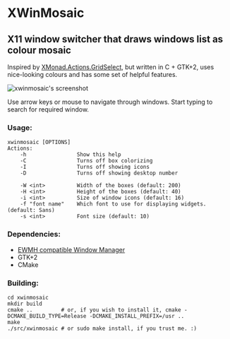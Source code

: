 XWinMosaic
==========

X11 window switcher that draws windows list as colour mosaic
------------------------------------------------------------

Inspired by [XMonad.Actions.GridSelect](http://xmonad.org/xmonad-docs/xmonad-contrib/XMonad-Actions-GridSelect.html), but written in C + GTK+2, uses nice-looking colours and has some set of helpful features.

![xwinmosaic's screenshot](http://i.imgur.com/UoMDO.png "Screenshot")

Use arrow keys or mouse to navigate through windows.
Start typing to search for required window.

### Usage:

	xwinmosaic [OPTIONS]
	Actions:
		-h                Show this help
		-C                Turns off box colorizing
		-I                Turns off showing icons
		-D                Turns off showing desktop number

		-W <int>          Width of the boxes (default: 200)
		-H <int>          Height of the boxes (default: 40)
		-i <int>          Size of window icons (default: 16)
		-f "font name"    Which font to use for displaying widgets. (default: Sans)
		-s <int>          Font size (default: 10)

### Dependencies:

* [EWMH compatible Window Manager](http://en.wikipedia.org/wiki/Extended_Window_Manager_Hints)
* GTK+2
* CMake

### Building:

	cd xwinmosaic
	mkdir build
	cmake ..         # or, if you wish to install it, cmake -DCMAKE_BUILD_TYPE=Release -DCMAKE_INSTALL_PREFIX=/usr ..
	make
	./src/xwinmosaic # or sudo make install, if you trust me. :)
